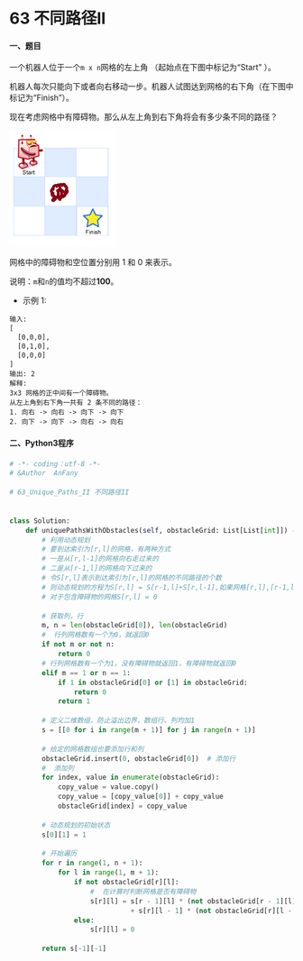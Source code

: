 # 63 不同路径II


#### 一、题目

一个机器人位于一个```m x n```网格的左上角 （起始点在下图中标记为“Start” ）。

机器人每次只能向下或者向右移动一步。机器人试图达到网格的右下角（在下图中标记为“Finish”）。

现在考虑网格中有障碍物。那么从左上角到右下角将会有多少条不同的路径？

![image](https://github.com/Anfany/LeetCode_Python3_Solution/blob/master/%E6%95%B0%E7%BB%84/63.png)

网格中的障碍物和空位置分别用 1 和 0 来表示。

说明：```m```和```n```的值均不超过**100**。

* 示例 1:
```
输入:
[
  [0,0,0],
  [0,1,0],
  [0,0,0]
]
输出: 2
解释:
3x3 网格的正中间有一个障碍物。
从左上角到右下角一共有 2 条不同的路径：
1. 向右 -> 向右 -> 向下 -> 向下
2. 向下 -> 向下 -> 向右 -> 向右
```



#### 二、Python3程序
```python
# -*- coding：utf-8 -*-
# &Author  AnFany

# 63_Unique_Paths_II 不同路径II


class Solution:
    def uniquePathsWithObstacles(self, obstacleGrid: List[List[int]]) -> int:
        # 利用动态规划
        # 要到达索引为[r,l]的网格，有两种方式
        # 一是从[r,l-1]的网格向右走过来的
        # 二是从[r-1,l]的网格向下过来的
        # 令S[r,l]表示到达索引为[r,l]的网格的不同路径的个数
        # 则动态规划的方程为S[r,l] = S[r-1,l]+S[r,l-1],如果网格[r,l],[r-1,l],[r,l-1]均不包含障碍物
        # 对于包含障碍物的网格S[r,l] = 0

        # 获取列，行
        m, n = len(obstacleGrid[0]), len(obstacleGrid)
        #  行列网格数有一个为0，就返回0
        if not m or not n:
            return 0
        # 行列网格数有一个为1，没有障碍物就返回1，有障碍物就返回0
        elif m == 1 or n == 1:
            if 1 in obstacleGrid[0] or [1] in obstacleGrid:
                return 0
            return 1

        # 定义二维数组，防止溢出边界，数组行、列均加1
        s = [[0 for i in range(m + 1)] for j in range(n + 1)]

        # 给定的网格数组也要添加行和列
        obstacleGrid.insert(0, obstacleGrid[0])  # 添加行
        #  添加列
        for index, value in enumerate(obstacleGrid):
            copy_value = value.copy()
            copy_value = [copy_value[0]] + copy_value
            obstacleGrid[index] = copy_value

        # 动态规划的初始状态
        s[0][1] = 1

        # 开始遍历
        for r in range(1, n + 1):
            for l in range(1, m + 1):
                if not obstacleGrid[r][l]:
                    #  在计算时判断网格是否有障碍物
                    s[r][l] = s[r - 1][l] * (not obstacleGrid[r - 1][l]) \
                              + s[r][l - 1] * (not obstacleGrid[r][l - 1])
                else:
                    s[r][l] = 0
                
        return s[-1][-1]

```
